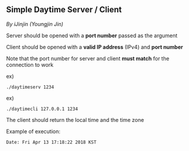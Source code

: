 ## Simple Daytime Server / Client
*By iJinjin (Youngjin Jin)*

Server should be opened with a **port number** passed as the argument

Client should be opened with a **valid IP address** (IPv4) and **port number**

Note that the port number for server and client **must match** for the connection to work

ex)
```
./daytimeserv 1234
```

ex)
```
./daytimecli 127.0.0.1 1234
```

The client should return the local time and the time zone

Example of execution:
```
Date: Fri Apr 13 17:18:22 2018 KST
```
